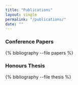 ```yaml
---
title: "Publications"
layout: single
permalink: "/publications/"
date: ""
---
```



### Conference Papers

<!-- currently sorted manually by year -->
{% bibliography --file papers %}

### Honours Thesis

{% bibliography --file thesis %}
